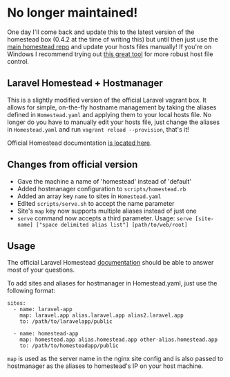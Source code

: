 # No longer maintained!

One day I'll come back and update this to the latest version of the homestead box (0.4.2 at the time of writing this) but until then just use the [main homestead repo](https://github.com/laravel/homestead) and update your hosts files manually! If you're on Windows I recommend trying out [this great tool](http://mayakron.altervista.org/wikibase/show.php?id=AcrylicHome) for more robust host file control.

## Laravel Homestead + Hostmanager

This is a slightly modified version of the official Laravel vagrant box. It allows for simple, on-the-fly hostname management by taking the aliases defined in `Homestead.yaml` and applying them to your local hosts file. No longer do you have to manually edit your hosts file, just change the aliases in `Homestead.yaml` and run `vagrant reload --provision`, that's it!

Official Homestead documentation [is located here](http://laravel.com/docs/master/homestead).

## Changes from official version

- Gave the machine a name of 'homestead' instead of 'default'
- Added hostmanager configuration to `scripts/homestead.rb`
- Added an array key `name` to sites in `Homestead.yaml`
- Edited `scripts/serve.sh` to accept the name parameter
- Site's `map` key now supports multiple aliases instead of just one
- `serve` command now accepts a third parameter. Usage: `serve [site-name] ["space delimited alias list"] [path/to/web/root]`

## Usage

The official Laravel Homestead [documentation](http://laravel.com/docs/homestead?version=4.2) should be able to answer most of your questions.

To add sites and aliases for hostmanager in Homestead.yaml, just use the following format:

```
sites:
  - name: laravel-app
    map: laravel.app alias.laravel.app alias2.laravel.app
    to: /path/to/laravelapp/public
    
  - name: homestead-app
    map: homestead.app alias.homestead.app other-alias.homestead.app
    to: /path/to/homesteadapp/public
```

`map` is used as the server name in the nginx site config and is also passed to hostmanager as the aliases to homestead's IP on your host machine.
